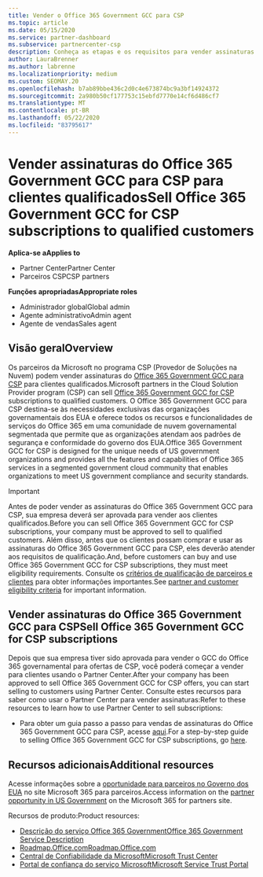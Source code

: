 ```yaml
---
title: Vender o Office 365 Government GCC para CSP
ms.topic: article
ms.date: 05/15/2020
ms.service: partner-dashboard
ms.subservice: partnercenter-csp
description: Conheça as etapas e os requisitos para vender assinaturas para o GCC do Office 365 governamental para CSP para clientes ou prestadores de Estados Unidos qualificados do governo.
author: LauraBrenner
ms.author: labrenne
ms.localizationpriority: medium
ms.custom: SEOMAY.20
ms.openlocfilehash: b7ab89bbe436c2d0c4e673874bc9a3bf14924372
ms.sourcegitcommit: 2a980b50cf177753c15ebfd7770e14cf6d486cf7
ms.translationtype: MT
ms.contentlocale: pt-BR
ms.lasthandoff: 05/22/2020
ms.locfileid: "83795617"
---
```

# <a name="sell-office-365-government-gcc-for-csp-subscriptions-to-qualified-customers"></a><span data-ttu-id="8afef-103">Vender assinaturas do Office 365 Government GCC para CSP para clientes qualificados</span><span class="sxs-lookup"><span data-stu-id="8afef-103">Sell Office 365 Government GCC for CSP subscriptions to qualified customers</span></span>

<span data-ttu-id="8afef-104">**Aplica-se a**</span><span class="sxs-lookup"><span data-stu-id="8afef-104">**Applies to**</span></span>

- <span data-ttu-id="8afef-105">Partner Center</span><span class="sxs-lookup"><span data-stu-id="8afef-105">Partner Center</span></span>
- <span data-ttu-id="8afef-106">Parceiros CSP</span><span class="sxs-lookup"><span data-stu-id="8afef-106">CSP partners</span></span>

<span data-ttu-id="8afef-107">**Funções apropriadas**</span><span class="sxs-lookup"><span data-stu-id="8afef-107">**Appropriate roles**</span></span>

- <span data-ttu-id="8afef-108">Administrador global</span><span class="sxs-lookup"><span data-stu-id="8afef-108">Global admin</span></span>
- <span data-ttu-id="8afef-109">Agente administrativo</span><span class="sxs-lookup"><span data-stu-id="8afef-109">Admin agent</span></span>
- <span data-ttu-id="8afef-110">Agente de vendas</span><span class="sxs-lookup"><span data-stu-id="8afef-110">Sales agent</span></span>

## <a name="overview"></a><span data-ttu-id="8afef-111">Visão geral</span><span class="sxs-lookup"><span data-stu-id="8afef-111">Overview</span></span>

<span data-ttu-id="8afef-112">Os parceiros da Microsoft no programa CSP (Provedor de Soluções na Nuvem) podem vender assinaturas do [Office 365 Government GCC para CSP](https://www.microsoft.com/microsoft-365/partners/governmentforCSP) para clientes qualificados.</span><span class="sxs-lookup"><span data-stu-id="8afef-112">Microsoft partners in the Cloud Solution Provider program (CSP) can sell [Office 365 Government GCC for CSP](https://www.microsoft.com/microsoft-365/partners/governmentforCSP) subscriptions to qualified customers.</span></span> <span data-ttu-id="8afef-113">O Office 365 Government GCC para CSP destina-se às necessidades exclusivas das organizações governamentais dos EUA e oferece todos os recursos e funcionalidades de serviços do Office 365 em uma comunidade de nuvem governamental segmentada que permite que as organizações atendam aos padrões de segurança e conformidade do governo dos EUA.</span><span class="sxs-lookup"><span data-stu-id="8afef-113">Office 365 Government GCC for CSP is designed for the unique needs of US government organizations and provides all the features and capabilities of Office 365 services in a segmented government cloud community that enables organizations to meet US government compliance and security standards.</span></span> 

>[!IMPORTANT] 
><span data-ttu-id="8afef-114">Antes de poder vender as assinaturas do Office 365 Government GCC para CSP, sua empresa deverá ser aprovada para vender aos clientes qualificados.</span><span class="sxs-lookup"><span data-stu-id="8afef-114">Before you can sell Office 365 Government GCC for CSP subscriptions, your company must be approved to sell to qualified customers.</span></span> <span data-ttu-id="8afef-115">Além disso, antes que os clientes possam comprar e usar as assinaturas do Office 365 Government GCC para CSP, eles deverão atender aos requisitos de qualificação.</span><span class="sxs-lookup"><span data-stu-id="8afef-115">And, before customers can buy and use Office 365 Government GCC for CSP subscriptions, they must meet eligibility requirements.</span></span> <span data-ttu-id="8afef-116">Consulte os [critérios de qualificação de parceiros e clientes](csp-gcc-validate.md) para obter informações importantes.</span><span class="sxs-lookup"><span data-stu-id="8afef-116">See [partner and customer eligibility criteria](csp-gcc-validate.md) for important information.</span></span>


## <a name="sell-office-365-government-gcc-for-csp-subscriptions"></a><span data-ttu-id="8afef-117">Vender assinaturas do Office 365 Government GCC para CSP</span><span class="sxs-lookup"><span data-stu-id="8afef-117">Sell Office 365 Government GCC for CSP subscriptions</span></span>

<span data-ttu-id="8afef-118">Depois que sua empresa tiver sido aprovada para vender o GCC do Office 365 governamental para ofertas de CSP, você poderá começar a vender para clientes usando o Partner Center.</span><span class="sxs-lookup"><span data-stu-id="8afef-118">After your company has been approved to sell Office 365 Government GCC for CSP offers, you can start selling to customers using Partner Center.</span></span> <span data-ttu-id="8afef-119">Consulte estes recursos para saber como usar o Partner Center para vender assinaturas:</span><span class="sxs-lookup"><span data-stu-id="8afef-119">Refer to these resources to learn how to use Partner Center to sell subscriptions:</span></span> 

-   <span data-ttu-id="8afef-120">Para obter um guia passo a passo para vendas de assinaturas do Office 365 Government GCC para CSP, acesse [aqui](https://go.microsoft.com/fwlink/?linkid=2007323).</span><span class="sxs-lookup"><span data-stu-id="8afef-120">For a step-by-step guide to selling Office 365 Government GCC for CSP subscriptions, go [here](https://go.microsoft.com/fwlink/?linkid=2007323).</span></span>  


## <a name="additional-resources"></a><span data-ttu-id="8afef-121">Recursos adicionais</span><span class="sxs-lookup"><span data-stu-id="8afef-121">Additional resources</span></span>

<span data-ttu-id="8afef-122">Acesse informações sobre a [oportunidade para parceiros no Governo dos EUA](https://www.microsoft.com/microsoft-365/partners/governmentforCSP) no site Microsoft 365 para parceiros.</span><span class="sxs-lookup"><span data-stu-id="8afef-122">Access information on the [partner opportunity in US Government](https://www.microsoft.com/microsoft-365/partners/governmentforCSP) on the Microsoft 365 for partners site.</span></span>

<span data-ttu-id="8afef-123">Recursos de produto:</span><span class="sxs-lookup"><span data-stu-id="8afef-123">Product resources:</span></span>

- [<span data-ttu-id="8afef-124">Descrição do serviço Office 365 Government</span><span class="sxs-lookup"><span data-stu-id="8afef-124">Office 365 Government Service Description</span></span>](https://technet.microsoft.com/library/mt774581.aspx)
- [<span data-ttu-id="8afef-125">Roadmap.Office.com</span><span class="sxs-lookup"><span data-stu-id="8afef-125">Roadmap.Office.com</span></span>](https://products.office.com/business/office-365-roadmap)
- [<span data-ttu-id="8afef-126">Central de Confiabilidade da Microsoft</span><span class="sxs-lookup"><span data-stu-id="8afef-126">Microsoft Trust Center</span></span>](https://www.microsoft.com/TrustCenter/)
- [<span data-ttu-id="8afef-127">Portal de confiança do serviço Microsoft</span><span class="sxs-lookup"><span data-stu-id="8afef-127">Microsoft Service Trust Portal</span></span>](https://aka.ms/STP)

